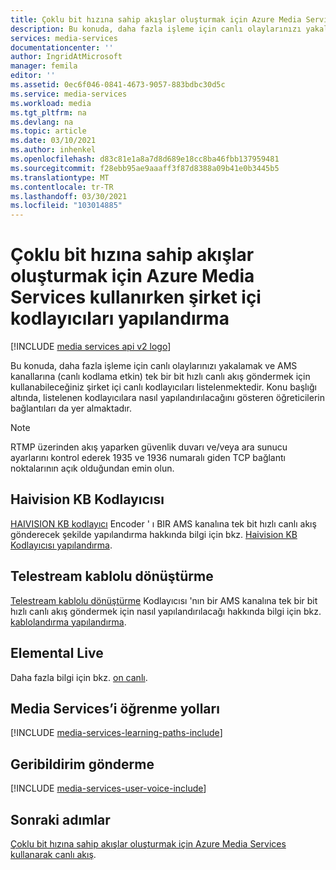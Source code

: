 ```yaml
---
title: Çoklu bit hızına sahip akışlar oluşturmak için Azure Media Services kullanırken şirket içi kodlayıcıları yapılandırma | Microsoft Docs
description: Bu konuda, daha fazla işleme için canlı olaylarınızı yakalamak ve AMS kanallarına (canlı kodlama etkin) tek bir bit hızlı canlı akış göndermek için kullanabileceğiniz şirket içi canlı kodlayıcıları listelenmektedir. Bu konu başlığı altında listelenen kodlayıcılara nasıl yapılandırılacağı gösterilmektedir.
services: media-services
documentationcenter: ''
author: IngridAtMicrosoft
manager: femila
editor: ''
ms.assetid: 0ec6f046-0841-4673-9057-883bdbc30d5c
ms.service: media-services
ms.workload: media
ms.tgt_pltfrm: na
ms.devlang: na
ms.topic: article
ms.date: 03/10/2021
ms.author: inhenkel
ms.openlocfilehash: d83c81e1a8a7d8d689e18cc8ba46fbb137959481
ms.sourcegitcommit: f28ebb95ae9aaaff3f87d8388a09b41e0b3445b5
ms.translationtype: MT
ms.contentlocale: tr-TR
ms.lasthandoff: 03/30/2021
ms.locfileid: "103014885"
---
```

# <a name="how-to-configure-on-premises-encoders-when-using-azure-media-services-to-create-multi-bitrate-streams"></a>Çoklu bit hızına sahip akışlar oluşturmak için Azure Media Services kullanırken şirket içi kodlayıcıları yapılandırma

[!INCLUDE [media services api v2 logo](./includes/v2-hr.md)]

Bu konuda, daha fazla işleme için canlı olaylarınızı yakalamak ve AMS kanallarına (canlı kodlama etkin) tek bir bit hızlı canlı akış göndermek için kullanabileceğiniz şirket içi canlı kodlayıcıları listelenmektedir. Konu başlığı altında, listelenen kodlayıcılara nasıl yapılandırılacağını gösteren öğreticilerin bağlantıları da yer almaktadır.

> [!NOTE]
> RTMP üzerinden akış yaparken güvenlik duvarı ve/veya ara sunucu ayarlarını kontrol ederek 1935 ve 1936 numaralı giden TCP bağlantı noktalarının açık olduğundan emin olun.

## <a name="haivision-kb-encoder"></a>Haivision KB Kodlayıcısı
[HAIVISION KB kodlayıcı](https://www.haivision.com/products/kb-series/) Encoder ' ı BIR AMS kanalına tek bit hızlı canlı akış gönderecek şekilde yapılandırma hakkında bilgi için bkz. [Haivision KB Kodlayıcısı yapılandırma](media-services-configure-kb-live-encoder.md).

## <a name="telestream-wirecast"></a>Telestream kablolu dönüştürme
[Telestream kablolu dönüştürme](https://www.telestream.net/wirecast/overview.htm) Kodlayıcısı 'nın bir AMS kanalına tek bir bit hızlı canlı akış göndermek için nasıl yapılandırılacağı hakkında bilgi için bkz. [kablolandırma yapılandırma](media-services-configure-wirecast-live-encoder.md).

## <a name="elemental-live"></a>Elemental Live
Daha fazla bilgi için bkz. [on canlı](https://www.elemental.com/products/aws-elemental-appliances-software/#elemental-live).

## <a name="media-services-learning-paths"></a>Media Services’i öğrenme yolları
[!INCLUDE [media-services-learning-paths-include](../../../includes/media-services-learning-paths-include.md)]

## <a name="provide-feedback"></a>Geribildirim gönderme
[!INCLUDE [media-services-user-voice-include](../../../includes/media-services-user-voice-include.md)]

## <a name="next-steps"></a>Sonraki adımlar

[Çoklu bit hızına sahip akışlar oluşturmak için Azure Media Services kullanarak canlı akış](media-services-manage-live-encoder-enabled-channels.md).

